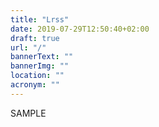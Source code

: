 ```yaml
---
title: "Lrss"
date: 2019-07-29T12:50:40+02:00
draft: true
url: "/"
bannerText: ""
bannerImg: ""
location: ""
acronym: ""
---
```


SAMPLE